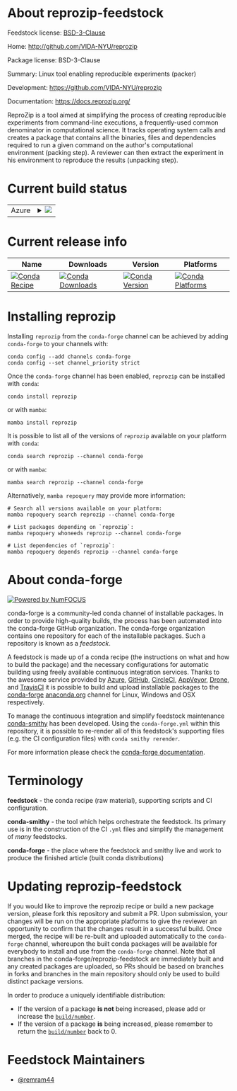 About reprozip-feedstock
========================

Feedstock license: [BSD-3-Clause](https://github.com/conda-forge/reprozip-feedstock/blob/main/LICENSE.txt)

Home: http://github.com/VIDA-NYU/reprozip

Package license: BSD-3-Clause

Summary: Linux tool enabling reproducible experiments (packer)

Development: https://github.com/VIDA-NYU/reprozip

Documentation: https://docs.reprozip.org/

ReproZip is a tool aimed at simplifying the process of creating reproducible
experiments from command-line executions, a frequently-used common
denominator in computational science. It tracks operating system calls and
creates a package that contains all the binaries, files and dependencies
required to run a given command on the author's computational environment
(packing step). A reviewer can then extract the experiment in his
environment to reproduce the results (unpacking step).


Current build status
====================


<table>
    
  <tr>
    <td>Azure</td>
    <td>
      <details>
        <summary>
          <a href="https://dev.azure.com/conda-forge/feedstock-builds/_build/latest?definitionId=1845&branchName=main">
            <img src="https://dev.azure.com/conda-forge/feedstock-builds/_apis/build/status/reprozip-feedstock?branchName=main">
          </a>
        </summary>
        <table>
          <thead><tr><th>Variant</th><th>Status</th></tr></thead>
          <tbody><tr>
              <td>linux_64_python3.10.____cpythonpython_implcpython</td>
              <td>
                <a href="https://dev.azure.com/conda-forge/feedstock-builds/_build/latest?definitionId=1845&branchName=main">
                  <img src="https://dev.azure.com/conda-forge/feedstock-builds/_apis/build/status/reprozip-feedstock?branchName=main&jobName=linux&configuration=linux%20linux_64_python3.10.____cpythonpython_implcpython" alt="variant">
                </a>
              </td>
            </tr><tr>
              <td>linux_64_python3.11.____cpythonpython_implcpython</td>
              <td>
                <a href="https://dev.azure.com/conda-forge/feedstock-builds/_build/latest?definitionId=1845&branchName=main">
                  <img src="https://dev.azure.com/conda-forge/feedstock-builds/_apis/build/status/reprozip-feedstock?branchName=main&jobName=linux&configuration=linux%20linux_64_python3.11.____cpythonpython_implcpython" alt="variant">
                </a>
              </td>
            </tr><tr>
              <td>linux_64_python3.12.____cpythonpython_implcpython</td>
              <td>
                <a href="https://dev.azure.com/conda-forge/feedstock-builds/_build/latest?definitionId=1845&branchName=main">
                  <img src="https://dev.azure.com/conda-forge/feedstock-builds/_apis/build/status/reprozip-feedstock?branchName=main&jobName=linux&configuration=linux%20linux_64_python3.12.____cpythonpython_implcpython" alt="variant">
                </a>
              </td>
            </tr><tr>
              <td>linux_64_python3.8.____cpythonpython_implcpython</td>
              <td>
                <a href="https://dev.azure.com/conda-forge/feedstock-builds/_build/latest?definitionId=1845&branchName=main">
                  <img src="https://dev.azure.com/conda-forge/feedstock-builds/_apis/build/status/reprozip-feedstock?branchName=main&jobName=linux&configuration=linux%20linux_64_python3.8.____cpythonpython_implcpython" alt="variant">
                </a>
              </td>
            </tr><tr>
              <td>linux_64_python3.9.____cpythonpython_implcpython</td>
              <td>
                <a href="https://dev.azure.com/conda-forge/feedstock-builds/_build/latest?definitionId=1845&branchName=main">
                  <img src="https://dev.azure.com/conda-forge/feedstock-builds/_apis/build/status/reprozip-feedstock?branchName=main&jobName=linux&configuration=linux%20linux_64_python3.9.____cpythonpython_implcpython" alt="variant">
                </a>
              </td>
            </tr>
          </tbody>
        </table>
      </details>
    </td>
  </tr>
</table>

Current release info
====================

| Name | Downloads | Version | Platforms |
| --- | --- | --- | --- |
| [![Conda Recipe](https://img.shields.io/badge/recipe-reprozip-green.svg)](https://anaconda.org/conda-forge/reprozip) | [![Conda Downloads](https://img.shields.io/conda/dn/conda-forge/reprozip.svg)](https://anaconda.org/conda-forge/reprozip) | [![Conda Version](https://img.shields.io/conda/vn/conda-forge/reprozip.svg)](https://anaconda.org/conda-forge/reprozip) | [![Conda Platforms](https://img.shields.io/conda/pn/conda-forge/reprozip.svg)](https://anaconda.org/conda-forge/reprozip) |

Installing reprozip
===================

Installing `reprozip` from the `conda-forge` channel can be achieved by adding `conda-forge` to your channels with:

```
conda config --add channels conda-forge
conda config --set channel_priority strict
```

Once the `conda-forge` channel has been enabled, `reprozip` can be installed with `conda`:

```
conda install reprozip
```

or with `mamba`:

```
mamba install reprozip
```

It is possible to list all of the versions of `reprozip` available on your platform with `conda`:

```
conda search reprozip --channel conda-forge
```

or with `mamba`:

```
mamba search reprozip --channel conda-forge
```

Alternatively, `mamba repoquery` may provide more information:

```
# Search all versions available on your platform:
mamba repoquery search reprozip --channel conda-forge

# List packages depending on `reprozip`:
mamba repoquery whoneeds reprozip --channel conda-forge

# List dependencies of `reprozip`:
mamba repoquery depends reprozip --channel conda-forge
```


About conda-forge
=================

[![Powered by
NumFOCUS](https://img.shields.io/badge/powered%20by-NumFOCUS-orange.svg?style=flat&colorA=E1523D&colorB=007D8A)](https://numfocus.org)

conda-forge is a community-led conda channel of installable packages.
In order to provide high-quality builds, the process has been automated into the
conda-forge GitHub organization. The conda-forge organization contains one repository
for each of the installable packages. Such a repository is known as a *feedstock*.

A feedstock is made up of a conda recipe (the instructions on what and how to build
the package) and the necessary configurations for automatic building using freely
available continuous integration services. Thanks to the awesome service provided by
[Azure](https://azure.microsoft.com/en-us/services/devops/), [GitHub](https://github.com/),
[CircleCI](https://circleci.com/), [AppVeyor](https://www.appveyor.com/),
[Drone](https://cloud.drone.io/welcome), and [TravisCI](https://travis-ci.com/)
it is possible to build and upload installable packages to the
[conda-forge](https://anaconda.org/conda-forge) [anaconda.org](https://anaconda.org/)
channel for Linux, Windows and OSX respectively.

To manage the continuous integration and simplify feedstock maintenance
[conda-smithy](https://github.com/conda-forge/conda-smithy) has been developed.
Using the ``conda-forge.yml`` within this repository, it is possible to re-render all of
this feedstock's supporting files (e.g. the CI configuration files) with ``conda smithy rerender``.

For more information please check the [conda-forge documentation](https://conda-forge.org/docs/).

Terminology
===========

**feedstock** - the conda recipe (raw material), supporting scripts and CI configuration.

**conda-smithy** - the tool which helps orchestrate the feedstock.
                   Its primary use is in the construction of the CI ``.yml`` files
                   and simplify the management of *many* feedstocks.

**conda-forge** - the place where the feedstock and smithy live and work to
                  produce the finished article (built conda distributions)


Updating reprozip-feedstock
===========================

If you would like to improve the reprozip recipe or build a new
package version, please fork this repository and submit a PR. Upon submission,
your changes will be run on the appropriate platforms to give the reviewer an
opportunity to confirm that the changes result in a successful build. Once
merged, the recipe will be re-built and uploaded automatically to the
`conda-forge` channel, whereupon the built conda packages will be available for
everybody to install and use from the `conda-forge` channel.
Note that all branches in the conda-forge/reprozip-feedstock are
immediately built and any created packages are uploaded, so PRs should be based
on branches in forks and branches in the main repository should only be used to
build distinct package versions.

In order to produce a uniquely identifiable distribution:
 * If the version of a package **is not** being increased, please add or increase
   the [``build/number``](https://docs.conda.io/projects/conda-build/en/latest/resources/define-metadata.html#build-number-and-string).
 * If the version of a package **is** being increased, please remember to return
   the [``build/number``](https://docs.conda.io/projects/conda-build/en/latest/resources/define-metadata.html#build-number-and-string)
   back to 0.

Feedstock Maintainers
=====================

* [@remram44](https://github.com/remram44/)

